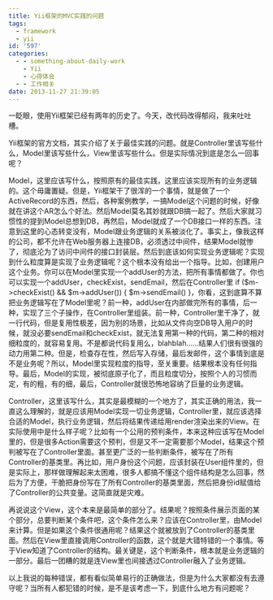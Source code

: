 ```yaml
---
title: Yii框架的MVC实践的问题
tags:
  - framework
  - yii
id: '597'
categories:
  - - something-about-daily-work
    - Yii
    - 心得体会
  - - 工作相关
date: 2013-11-27 21:39:05
---
```


一眨眼，使用Yii框架已经有两年的历史了。今天，改代码改得郁闷，我来吐吐槽。

Yii框架的官方文档，其实介绍了关于最佳实践的问题。就是Controller里该写些什么，Model里该写些什么，View里该写些什么。但是实际情况到底是怎么一回事呢？

Model，这里应该写什么，按照原有的最佳实践，这里应该实现所有的业务逻辑的。这个毋庸置疑。但是，Yii框架干了很浑的一个事情，就是做了一个ActiveRecord的东西，然后，各种案例教学，一搞Model这个问题的时候，好像就在讲这个AR怎么个好法。然后Model莫名其妙就跟DB搞一起了。然后大家就习惯性的提到Model总想到DB，再然后，Model就成了一个DB接口一样的东西。注意到这里的心态转变没有，Model跟业务逻辑的关系被淡化了。事实上，像我这样的公司，都不允许在Web服务器上连接DB，必须透过中间件，结果Model就惨了，彻底沦为了访问中间件的接口封装层。然后到底该如何实现业务逻辑呢？实现到什么粒度算是实现了业务逻辑呢？这个根本没有给出一个指导。比如，创建用户这个业务。你可以在Model里实现一个addUser的方法，把所有事情都做了。你也可以实现一个addUser，checkExist，sendEmail，然后在Controller里 if ($m->checkExist() && $m->addUser()) { $m->sendEmail() }，你看，这到底算不算把业务逻辑写在了Model里呢？前一种，addUser在内部做完所有的事情，后一种，实现了三个子操作，在Controller里组装。前一种，Controller里干净了，就一行代码，但是复用性极差，因为别的场景，比如从文件向空DB导入用户的时候，就没必要sendEmail和checkExist，就无法复用第一种的代码，第二种的相对细粒度的，就容易复用。不是都说代码复用么，blahblah……结果人们很有很强的动力用第二种。但是，检查存在性，然后写入存储，最后发邮件，这个事情到底是不是业务呢？所以，Model里实现粒度的指导，至关重要。结果根本没有任何指导。最后，Model的实现，被彻底原子化了，而且粒度切分，按照个人的习惯而定，有的粗，有的细，最后，Controller就很恐怖地容纳了巨量的业务逻辑。

Controller，这里该写什么，其实是最模糊的一个地方了，其实正确的用法，我一直这么理解的，就是应该用Model实现一切业务逻辑，Controller里，就应该选择合适的Model，执行业务逻辑，然后将结果传递给用render渲染出来的View。在实际使用中是什么样子呢？比如有一个公用的预判条件，本来这种应该写在Model里的，但是很多Action需要这个预判，但是又不一定需要那个Model，结果这个预判被写在了Controller里面。甚至更广泛的一些判断条件，被写在了所有Controller的基类里。再比如，用户身份这个问题，应该封装在User组件里的，但是实际上，那样做理解起来太困难，很多人都搞不懂这个组件结构是怎么回事，然后为了方便，干脆把身份写在了所有Controller的基类里面，然后把身份id赋值给了Controller的公共变量。这简直就是灾难。

再说说这个View，这个本来是最简单的部分了。结果呢？按照条件展示页面的某个部分，总要判断某个条件吧，这个条件怎么来？应该在Controller里，由Model来计算。但是如果这个条件很通用呢？结果这个就被放到了Controller的基类里面。然后在View里直接调用Controller的函数，这个就是大错特错的一个事情。等于View知道了Controller的结构。最关键是，这个判断条件，根本就是业务逻辑的一部分。最后一团糟的就是连View里也间接透过Controller融入了业务逻辑。

以上我说的每种错误，都有看似简单易行的正确做法，但是为什么大家都没有去遵守呢？当所有人都犯错的时候，是不是该考虑一下，到底什么地方有问题呢？